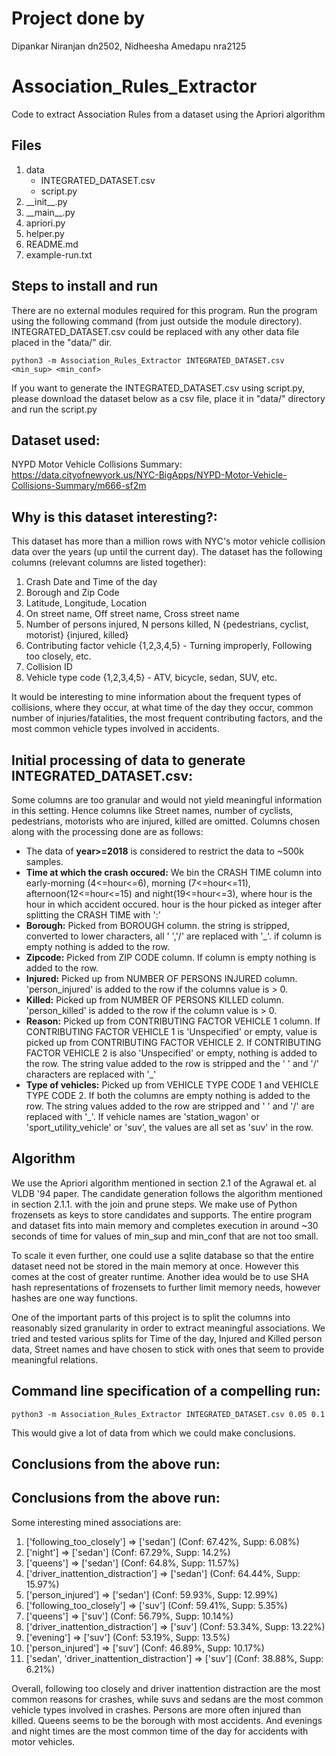 # Project done by
Dipankar Niranjan dn2502, Nidheesha Amedapu nra2125
# Association_Rules_Extractor
Code to extract Association Rules from a dataset using the Apriori algorithm

## Files
<ol>
<li>data
  <ul>
    <li>INTEGRATED_DATASET.csv</li>
    <li>script.py</li>
  </ul>
</li>
<li>__init__.py</li>
<li>__main__.py</li>
<li>apriori.py</li>
<li>helper.py</li>
<li>README.md</li>
<li>example-run.txt</li>
</ol>

## Steps to install and run

<p>There are no external modules required for this program. Run the program using the following command (from just outside the module directory). INTEGRATED_DATASET.csv could be replaced with any other data file placed in the "data/" dir.</p>

```
python3 -m Association_Rules_Extractor INTEGRATED_DATASET.csv <min_sup> <min_conf>
```
If you want to generate the INTEGRATED_DATASET.csv using script.py, please download the dataset below as a csv file, place it in "data/" directory and run the script.py

## Dataset used:
NYPD Motor Vehicle Collisions Summary:
https://data.cityofnewyork.us/NYC-BigApps/NYPD-Motor-Vehicle-Collisions-Summary/m666-sf2m

## Why is this dataset interesting?:
<p>This dataset has more than a million rows with NYC's motor vehicle collision data over the years (up until the current day). The dataset has the following columns (relevant columns are listed together):
</p>  
<ol>
<li> Crash Date and Time of the day</li>
<li> Borough and Zip Code</li>
<li> Latitude, Longitude, Location</li>
<li> On street name, Off street name, Cross street name</li>
<li> Number of persons injured, N persons killed, N {pedestrians, cyclist, motorist} {injured, killed} </li>
<li> Contributing factor vehicle {1,2,3,4,5} - Turning improperly, Following too closely, etc. </li>
<li> Collision ID </li>
<li> Vehicle type code {1,2,3,4,5} - ATV, bicycle, sedan, SUV, etc. </li>
</ol>
<p>It would be interesting to mine information about the frequent types of collisions, where they occur, at what time of the day they occur, common number of injuries/fatalities, the most frequent contributing factors, and the most common vehicle types involved in accidents.</p>

## Initial processing of data to generate INTEGRATED_DATASET.csv:
Some columns are too granular and would not yield meaningful information in this setting. Hence columns like Street names, number of cyclists, pedestrians, motorists who are injured, killed are omitted. Columns chosen along with the processing done are as follows:
- The data of <b>year>=2018</b> is considered to restrict the data to ~500k samples.
- <b>Time at which the crash occured:</b> We bin the CRASH TIME column into early-morning (4<=hour<=6), morning (7<=hour<=11), afternoon(12<=hour<=15) and night(19<=hour<=3), where hour is the hour in which accident occured. hour is the hour picked as integer after splitting the CRASH TIME with ':'
- <b>Borough:</b> Picked from BOROUGH column. the string is stripped, converted to lower characters, all ' ','/' are replaced with '_'. if column is empty nothing is added to the row.
- <b>Zipcode:</b> Picked from ZIP CODE column. If column is empty nothing is added to the row.
- <b>Injured:</b> Picked up from NUMBER OF PERSONS INJURED column. 'person_injured' is added to the row if the columns value is > 0.
- <b>Killed:</b> Picked up from NUMBER OF PERSONS KILLED column. 'person_killed' is added to the row if the column value is > 0.
- <b>Reason:</b> Picked up from CONTRIBUTING FACTOR VEHICLE 1 column. If CONTRIBUTING FACTOR VEHICLE 1 is 'Unspecified' or empty, value is picked up from CONTRIBUTING FACTOR VEHICLE 2. If CONTRIBUTING FACTOR VEHICLE 2 is also 'Unspecified' or empty, nothing is added to the row. The string value added to the row is stripped and the ' ' and '/' characters are replaced with '_'
- <b>Type of vehicles:</b> Picked up from VEHICLE TYPE CODE 1 and VEHICLE TYPE CODE 2. If both the columns are empty nothing is added to the row. The string values added to the row are stripped and ' ' and '/' are replaced with '_'. If vehicle names are 'station_wagon' or 'sport_utility_vehicle' or 'suv', the values are all set as 'suv' in the row.


## Algorithm
We use the Apriori algorithm mentioned in section 2.1 of the Agrawal et. al VLDB '94 paper. The candidate generation follows the algorithm mentioned in section 2.1.1. with the join and prune steps. We make use of Python frozensets as keys to store candidates and supports. The entire program and dataset fits into main memory and completes execution in around ~30 seconds of time for values of min_sup and min_conf that are not too small.

To scale it even further, one could use a sqlite database so that the entire dataset need not be stored in the main memory at once. However this comes at the cost of greater runtime. Another idea would be to use SHA hash representations of frozensets to further limit memory needs, however hashes are one way functions.  

One of the important parts of this project is to split the columns into reasonably sized granularity in order to extract meaningful associations. We tried and tested various splits for Time of the day, Injured and Killed person data, Street names and have chosen to stick with ones that seem to provide meaningful relations.

## Command line specification of a compelling run:

```
python3 -m Association_Rules_Extractor INTEGRATED_DATASET.csv 0.05 0.1
```
This would give a lot of data from which we could make conclusions.

## Conclusions from the above run:

## Conclusions from the above run:

Some interesting mined associations are:
<ol>
<li> ['following_too_closely'] => ['sedan'] (Conf: 67.42%, Supp: 6.08%) </li>
<li> ['night'] => ['sedan'] (Conf: 67.29%, Supp: 14.2%) </li>
<li> ['queens'] => ['sedan'] (Conf: 64.8%, Supp: 11.57%) </li>
<li> ['driver_inattention_distraction'] => ['sedan'] (Conf: 64.44%, Supp: 15.97%) </li>
<li> ['person_injured'] => ['sedan'] (Conf: 59.93%, Supp: 12.99%)</li>
<li> ['following_too_closely'] => ['suv'] (Conf: 59.41%, Supp: 5.35%)</li>
<li> ['queens'] => ['suv'] (Conf: 56.79%, Supp: 10.14%) </li>
<li> ['driver_inattention_distraction'] => ['suv'] (Conf: 53.34%, Supp: 13.22%) </li>
<li> ['evening'] => ['suv'] (Conf: 53.19%, Supp: 13.5%)</li>
<li> ['person_injured'] => ['suv'] (Conf: 46.89%, Supp: 10.17%) </li>
<li> ['sedan', 'driver_inattention_distraction'] => ['suv'] (Conf: 38.88%, Supp: 6.21%) </li>
</ol>

Overall, following too closely and driver inattention distraction are the most common reasons for crashes, while suvs and sedans are the most common vehicle types involved in crashes. Persons are more often injured than killed. Queens seems to be the borough with most accidents. And evenings and night times are the most common time of the day for accidents with motor vehicles.